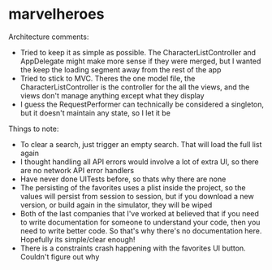 # marvelheroes

Architecture comments:
- Tried to keep it as simple as possible. The CharacterListController and AppDelegate might make more sense if they were merged, but I wanted the keep the loading segment away from the rest of the app
- Tried to stick to MVC. Theres the one model file, the CharacterListController is the controller for the all the views, and the views don't manage anything except what they display
- I guess the RequestPerformer can technically be considered a singleton, but it doesn't maintain any state, so I let it be


Things to note:
- To clear a search, just trigger an empty search. That will load the full list again
- I thought handling all API errors would involve a lot of extra UI, so there are no network API error handlers
- Have never done UITests before, so thats why there are none
- The persisting of the favorites uses a plist inside the project, so the values will persist from session to session, but if you download a new version, or build again in the simulator, they will be wiped
- Both of the last companies that I've worked at believed that if you need to write documentation for someone to understand your code, then you need to write better code. So that's why there's no documentation here. Hopefully its simple/clear enough!
- There is a constraints crash happening with the favorites UI button. Couldn't figure out why
